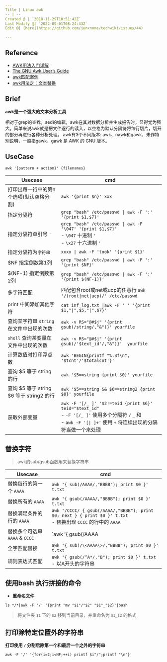 ```yaml
---
Title | Linux awk
-- | --
Created @ | `2018-11-29T10:51:42Z`
Last Modify @| `2022-09-01T08:24:43Z`
Edit @| [here](https://github.com/junxnone/techwiki/issues/44)

---
```

## Reference
- [AWK用法入门详解](https://www.cnblogs.com/losbyday/p/5854707.html)
- [The GNU Awk User’s Guide](http://www.gnu.org/software/gawk/manual/gawk.html)
- [awk匹配案例](https://blog.csdn.net/qq_42224274/article/details/82584801)
- [awk用法之：文本替换](https://www.jianshu.com/p/d90f8a2ecd62)

## Brief

**awk是一个强大的文本分析工具**

相对于grep的查找，sed的编辑，awk在其对数据分析并生成报告时，显得尤为强大。简单来说awk就是把文件逐行的读入，以空格为默认分隔符将每行切片，切开的部分再进行各种分析处理。
awk有3个不同版本: awk、nawk和gawk，未作特别说明，一般指gawk，gawk 是 AWK 的 GNU 版本。

## UseCase
```
awk '{pattern + action}' {filenames}
```

Usecase | cmd
-- | --
打印出每一行中的第n个选项(默认空格分割) | `awk '{print $n}' xxx`
指定分隔符 | `grep "bash" /etc/passwd \| awk -F ':' '{print $1,$7}'`
指定分隔符单引号  `'` | `grep "bash" /etc/passwd \| awk -F '\047' '{print $1,$7}'` <br> - `\047` 十进制 `'` <br> - `\x27` 十六进制 `'`
指定分隔符为`字符串` | `xxxx \| awk -F 'took' '{print $1}'`
$NF  指定倒数第1列 | `grep "bash" /etc/passwd \| awk -F ':' '{print $NF}'`
$(NF-1)  指定倒数第2列 | `grep "bash" /etc/passwd \| awk -F ':' '{print $(NF-1)}'`
多字符匹配 | 匹配包含root或net或ucp的任意行 `awk '/(root\|net\|ucp)/' /etc/passwd`
print 中间添加其他字符 | `cat inf_log.txt \|awk -F ' ' '{print $1,"\|",$5,"\|",$7}'`
查询某字符串 `string` 在文件中出现的次数 | `awk -v RS="@#$j" '{print gsub(/string/,"&")}' yourfile`
`shell` 查询某变量在 文件中出现的次数 | `awk -v RS="@#$j" '{print gsub(/'$text_id'/,"&")}'  yourfile`
计算数值时打印浮点数 | `awk 'BEGIN{printf "%.3f\n", '$tcnt'/'$totalcnt'}'`
查询 $5 等于 string 的行 | `awk '$5==string {print $0}' yourfile`
查询 $5 等于 string $6 等于 string2 的行 | `awk '$5==string && $6==string2 {print $0}' yourfile`
获取外部变量 | `awk -F '[/_ ]' '$2!=teid {print $6}' teid="$text_id"`<br> - `-F '[/_ ]'`  使用多个分隔符 `/` `_` 和 ` ` <br>- `awk -F '[\| ]+'`  使用 `+` 将连续出现的分隔符当做一个来处理

## 替换字符
> awk的sub/gsub函数用来替换字符串

Usecase | cmd
-- | --
替换每行的第一个 `AAAA` | `awk '{ sub(/AAAA/,"BBBB"); print $0 }' t.txt`
替换所有的 `AAAA` | `awk '{ gsub(/AAAA/,"BBBB"); print $0 }' t.txt`
替换满足条件的行的 `AAAA` | `awk '/CCCC/ { gsub(/AAAA/,"BBBB"); print $0; next } { print $0 }' t.txt`<br>- 替换出现 `CCCC` 的行中的 `AAAA`
替换多个可选串 `AAAA` & `CCCC` | `awk '{ gsub(/AAAA|aaaa/,"BBBB"); print $0 }' t.txt`
全字匹配替换 | `awk '{ sub(/\<AAAA\>/,"BBBB"); print $0 }' t.txt`
规则表达式匹配 | `awk '{ gsub(/^A*/,"B"); print $0 }' t.txt`<br>- 以A开头的字符串

## 使用bash 执行拼接的命令

- **重命名文件**
```
ls */*|awk -F '/' '{print "mv "$1"/"$2" "$1"_"$2}'|bash
```

> 将文件夹 `$1` 下的 `$2` 移到当前目录，并重命名为 `$1_$2` 的格式

## 打印除特定位置外的字符串

**打印使用 `/` 分割后除第一个和最后一个之外的字符串**
```
awk -F '/' '{for(i=2;i<NF;++i) printf $i"/";printf "\n"}'
```
